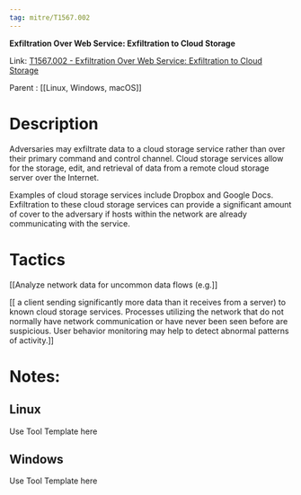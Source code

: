 ```yaml
---
tag: mitre/T1567.002
---
```


**Exfiltration Over Web Service: Exfiltration to Cloud Storage**

Link: [T1567.002 - Exfiltration Over Web Service: Exfiltration to Cloud Storage](https://attack.mitre.org/techniques/T1567/002)

Parent : [[Linux, Windows, macOS]]


# Description

Adversaries may exfiltrate data to a cloud storage service rather than over their primary command and control channel. Cloud storage services allow for the storage, edit, and retrieval of data from a remote cloud storage server over the Internet.

Examples of cloud storage services include Dropbox and Google Docs. Exfiltration to these cloud storage services can provide a significant amount of cover to the adversary if hosts within the network are already communicating with the service. 

# Tactics


[[Analyze network data for uncommon data flows (e.g.]]

[[ a client sending significantly more data than it receives from a server) to known cloud storage services. Processes utilizing the network that do not normally have network communication or have never been seen before are suspicious. User behavior monitoring may help to detect abnormal patterns of activity.]]


# Notes:

## Linux

Use Tool Template here

## Windows

Use Tool Template here